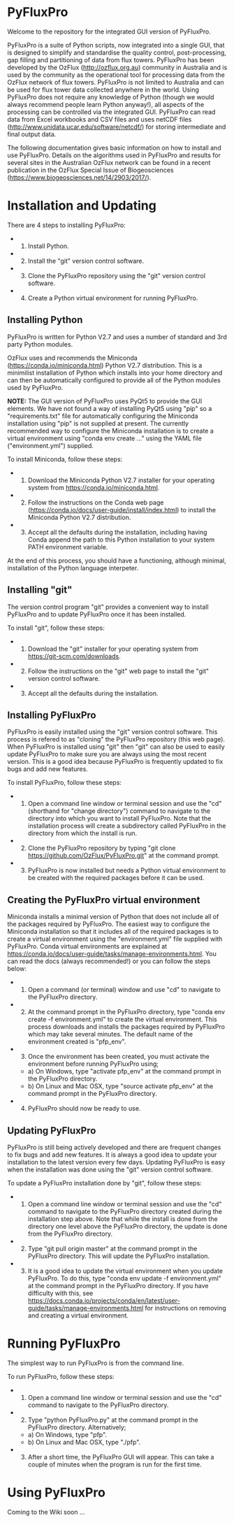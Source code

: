 # PyFluxPro

Welcome to the repository for the integrated GUI version of PyFluxPro.

PyFluxPro is a suite of Python scripts, now integrated into a single GUI, that is designed to simplify and standardise the quality control, post-processing, gap filling and partitioning of data from flux towers.  PyFluxPro has been developed by the OzFlux (http://ozflux.org.au) community in Australia and is used by the community as the operational tool for processing data from the OzFlux network of flux towers.  PyFluxPro is not limited to Australia and can be used for flux tower data collected anywhere in the world.  Using PyFluxPro does not require any knowledge of Python (though we would always recommend people learn Python anyway!), all aspects of the processing can be controlled via the integrated GUI.  PyFluxPro can read data from Excel workbooks and CSV files and uses netCDF files (http://www.unidata.ucar.edu/software/netcdf/) for storing intermediate and final output data.

The following documentation gives basic information on how to install and use PyFluxPro.  Details on the algorithms used in PyFluxPro and results for several sites in the Australian OzFlux network can be found in a recent publication in the OzFlux Special Issue of Biogeosciences (https://www.biogeosciences.net/14/2903/2017/).

# Installation and Updating
There are 4 steps to installing PyFluxPro:
* 1. Install Python.
* 2. Install the "git" version control software.
* 3. Clone the PyFluxPro repository using the "git" version control software.
* 4. Create a Python virtual environment for running PyFluxPro.

## Installing Python
PyFluxPro is written for Python V2.7 and uses a number of standard and 3rd party Python modules.

OzFlux uses and recommends the Miniconda (https://conda.io/miniconda.html) Python V2.7 distribution.  This is a minimilist installation of Python which installs into your home directory and can then be automatically configured to provide all of the Python modules used by PyFluxPro.

**NOTE:** The GUI version of PyFluxPro uses PyQt5 to provide the GUI elements.  We have not found a way of installing PyQt5 using "pip" so a "requirements.txt" file for automatically configuring the Miniconda installation using "pip" is not supplied at present.  The currently recommended way to configure the Miniconda installation is to create a virtual environment using "conda env create ..." using the YAML file ("environment.yml") supplied.

To install Miniconda, follow these steps:
* 1. Download the Miniconda Python V2.7 installer for your operating system from https://conda.io/miniconda.html.
* 2. Follow the instructions on the Conda web page (https://conda.io/docs/user-guide/install/index.html) to install the Miniconda Python V2.7 distribution.
* 3. Accept all the defaults during the installation, including having Conda append the path to this Python installation to your system PATH environment variable.

At the end of this process, you should have a functioning, although minimal, installation of the Python language interpeter.

## Installing "git"
The version control program "git" provides a convenient way to install PyFluxPro and to update PyFluxPro once it has been installed.

To install "git", follow these steps:
* 1. Download the "git" installer for your operating system from https://git-scm.com/downloads.
* 2. Follow the instructions on the "git" web page to install the "git" version control software.
* 3. Accept all the defaults during the installation.

## Installing PyFluxPro
PyFluxPro is easily installed using the "git" version control software.  This process is refered to as "cloning" the PyFluxPro repository (this web page).  When PyFluxPro is installed using "git" then "git" can also be used to easily update PyFluxPro to make sure you are always using the most recent version.  This is a good idea because PyFluxPro is frequently updated to fix bugs and add new features.

To install PyFluxPro, follow these steps:
* 1. Open a command line window or terminal session and use the "cd" (shorthand for "change directory") command to navigate to the directory into which you want to install PyFluxPro.  Note that the installation process will create a subdirectory called PyFluxPro in the directory from which the install is run.
* 2. Clone the PyFluxPro repository by typing "git clone https://github.com/OzFlux/PyFluxPro.git" at the command prompt.
* 3. PyFluxPro is now installed but needs a Python virtual environment to be created with the required packages before it can be used.

## Creating the PyFluxPro virtual environment
Miniconda installs a minimal version of Python that does not include all of the packages required by PyFluxPro.  The easiest way to configure the Miniconda installation so that it includes all of the required packages is to create a virtual environment using the "environment.yml" file supplied with PyFluxPro.  Conda virtual environments are explained at https://conda.io/docs/user-guide/tasks/manage-environments.html.  You can read the docs (always recommended!) or you can follow the steps below:
* 1. Open a command (or terminal) window and use "cd" to navigate to the PyFluxPro directory.
* 2. At the command prompt in the PyFluxPro directory, type "conda env create -f environment.yml" to create the virtual environment.  This process downloads and installs the packages required by PyFluxPro which may take several minutes.  The default name of the environment created is "pfp_env".
* 3. Once the environment has been created, you must activate the environment before running PyFluxPro using;
  * a) On Windows, type "activate pfp_env" at the command prompt in the PyFluxPro directory.
  * b) On Linux and Mac OSX, type "source activate pfp_env" at the command prompt in the PyFluxPro directory.
* 4. PyFluxPro should now be ready to use.

## Updating PyFluxPro
PyFluxPro is still being actively developed and there are frequent changes to fix bugs and add new features.  It is always a good idea to update your installation to the latest version every few days.  Updating PyFluxPro is easy when the installation was done using the "git" version control software.

To update a PyFluxPro installation done by "git", follow these steps:
* 1. Open a command line window or terminal session and use the "cd" command to navigate to the PyFluxPro directory created during the installation step above.  Note that while the install is done from the directory one level above the PyFluxPro directory, the update is done from the PyFluxPro directory.
* 2. Type "git pull origin master" at the command prompt in the PyFluxPro directory.  This will update the PyFluxPro installation.
* 3. It is a good idea to update the virtual environment when you update PyFluxPro.  To do this, type "conda env update -f environment.yml" at the command prompt in the PyFluxPro directory.  If you have difficulty with this, see https://docs.conda.io/projects/conda/en/latest/user-guide/tasks/manage-environments.html for instructions on removing and creating a virtual environment.

# Running PyFluxPro
The simplest way to run PyFluxPro is from the command line.

To run PyFluxPro, follow these steps:
* 1. Open a command line window or terminal session and use the "cd" command to navigate to the PyFluxPro directory.
* 2. Type "python PyFluxPro.py" at the command prompt in the PyFluxPro directory.  Alternatively;
  * a) On Windows, type "pfp".
  * b) On Linux and Mac OSX, type "./pfp".
* 3. After a short time, the PyFluxPro GUI will appear.  This can take a couple of minutes when the program is run for the first time.

# Using PyFluxPro
Coming to the Wiki soon ...
